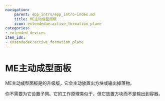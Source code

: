 ```yaml
---
navigation:
    parent: epp_intro/epp_intro-index.md
    title: ME主动成型面板
    icon: extendedae:active_formation_plane
categories:
- extended devices
item_ids:
- extendedae:active_formation_plane
---
```


# ME主动成型面板

<GameScene zoom="8" background="transparent">
  <ImportStructure src="../structure/cable_active_formation_plane.snbt"></ImportStructure>
</GameScene>

ME主动成型面板是<ItemLink id="ae2:formation_plane" />的升级版，它会主动放置出方块或输出掉落物。

你不需要为它设置子网。它的工作原理类似于<ItemLink id="ae2:export_bus" />，但它放置方块而不是输出到容器。
